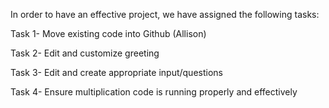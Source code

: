 In order to have an effective project, we have assigned the following tasks:

Task 1- Move existing code into Github (Allison)

Task 2- Edit and customize greeting

Task 3- Edit and create appropriate input/questions

Task 4- Ensure multiplication code is running properly and effectively
